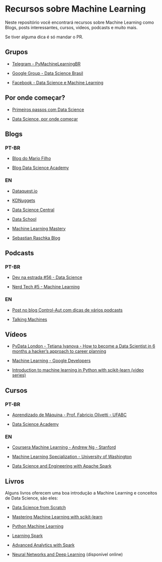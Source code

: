 # Recursos sobre Machine Learning

Neste repositório você encontrará recursos sobre Machine Learning como Blogs, posts interessantes, cursos, videos, podcasts e muito mais.

Se tiver alguma dica é só mandar o PR.

## Grupos

- [Telegram - PyMachineLearningBR](https://telegram.me/PyMachineLearningBR)

- [Google Group - Data Science Brasil](https://groups.google.com/forum/#!forum/data-science-brasil)

- [Facebook - Data Science e Machine Learning](https://www.facebook.com/groups/DataScienceMachineLearningBR/)

## Por onde começar?

- [Primeiros passos com Data Science](http://www.lerrua.com/blog/2016/03/08/primeiros-passos-com-data-science/)

- [Data Science, por onde começar](https://inspiradanacomputacao.github.io/aprender/data-science-por-onde-comecar-parte1/)

## Blogs

### PT-BR

- [Blog do Mario Filho](http://mariofilho.com/)

- [Blog Data Science Academy](http://datascienceacademy.com.br/blog/)

### EN

- [Dataquest.io](https://www.dataquest.io/blog/)

- [KDNuggets](http://www.kdnuggets.com/)

- [Data Science Central](http://www.datasciencecentral.com/)

- [Data School](http://www.dataschool.io/)

- [Machine Learning Mastery](http://machinelearningmastery.com/blog/)

- [Sebastian Raschka Blog](http://sebastianraschka.com/blog/)

## Podcasts

### PT-BR

- [Dev na estrada #56 - Data Science](http://devnaestrada.com.br/2016/06/03/data-science.html)

- [Nerd Tech #5 - Machine Learning](https://jovemnerd.com.br/nerdcast/nerdtech/machine-learning/)

### EN

- [Post no blog Control-Aut com dicas de vários podcasts](http://control-aut.com/2015/04/23/podcasts-data-science-machine-learning-e-artificial-intelligence/)

- [Talking Machines](http://www.thetalkingmachines.com)

## Vídeos

- [PyData London - Tetiana Ivanova - How to become a Data Scientist in 6 months a hacker’s approach to career planning](https://www.youtube.com/watch?v=rIofV14c0tc)

- [Machine Learning - Google Developers](https://www.youtube.com/watch?v=cKxRvEZd3Mw&list=PLT6elRN3Aer7ncFlaCz8Zz-4B5cnsrOMt)

- [Introduction to machine learning in Python with scikit-learn (video series)](http://www.dataschool.io/machine-learning-with-scikit-learn/)

## Cursos

### PT-BR

- [Aprendizado de Máquina - Prof. Fabricio Olivetti - UFABC](https://sites.google.com/site/fabricioolivetti/courses/aprendizado-de-maquina)

- [Data Science Academy](http://www.datascienceacademy.com.br/)

### EN

- [Coursera Machine Learning - Andrew Ng - Stanford](https://www.coursera.org/learn/machine-learning)

- [Machine Learning Specialization - University of Washington](https://www.coursera.org/specializations/machine-learning)

- [Data Science and Engineering with Apache Spark](https://www.edx.org/xseries/data-science-engineering-apache-spark)

## Livros

Alguns livros oferecem uma boa introdução a Machine Learning e conceitos de Data Science, são eles:

- [Data Science from Scratch](http://shop.oreilly.com/product/0636920033400.do)

- [Mastering Machine Learning with scikit-learn](https://www.packtpub.com/big-data-and-business-intelligence/mastering-machine-learning-scikit-learn)

- [Python Machine Learning](https://www.packtpub.com/big-data-and-business-intelligence/python-machine-learning)

- [Learning Spark](http://shop.oreilly.com/product/0636920028512.do)

- [Advanced Analytics with Spark](http://shop.oreilly.com/product/0636920035091.do?green=29054618-1EA1-52FA-9959-B510183F05DE&intcmp=af-mybuy-0636920035091.IP)

- [Neural Networks and Deep Learning](http://neuralnetworksanddeeplearning.com/) (disponível online)

